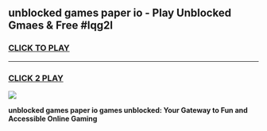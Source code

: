 
## unblocked games paper io - Play Unblocked Gmaes & Free #lqg2l
<h3>
<a href="https://news.freeplayer.one?title=unblocked_games_paper_io&ref=24F">CLICK TO PLAY</a></h3>
<hr>

<h3>
<a href="https://news.freeplayer.one?title=unblocked_games_paper_io&ref=24F">CLICK 2 PLAY</a>
  
</h3>

<a href="https://news.freeplayer.one?title=unblocked_games_paper_io&ref=24F/"><img src="https://clearcache.store/games.png"></a>


**unblocked games paper io games unblocked: Your Gateway to Fun and Accessible Online Gaming**
